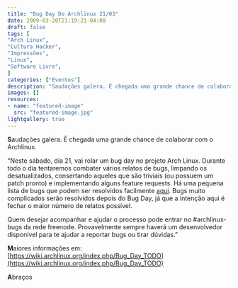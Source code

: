 ```yaml
---
title: "Bug Day Do Archlinux 21/03"
date: 2009-03-20T21:19:21-04:00
draft: false
tags: [
"Arch Linux",
"Cultura Hacker",
"Impressões",
"Linux",
"Software Livre",
]
categories: ["Eventos"]
description: "Saudações galera. É chegada uma grande chance de colaborar com o Archlinux."
images: []
resources:
- name: "featured-image"
  src: "featured-image.jpg"
lightgallery: true
---
```

**S**audações galera. É chegada uma grande chance de colaborar com o Archlinux.

<!--more-->

“Neste sábado, dia 21, vai rolar um bug day no projeto Arch Linux. Durante todo o dia tentaremos combater vários relatos de bugs, limpando os desatualizados, consertando aqueles que são triviais (ou possuem um patch pronto) e implementando alguns feature requests. Há uma pequena lista de bugs que podem ser resolvidos facilmente [aqui](https://wiki.archlinux.org/index.php/Bug_Day_TODO). Bugs muito complicados serão resolvidos depois do Bug Day, já que a intenção aqui é fechar o maior número de relatos possível.

Quem desejar acompanhar e ajudar o processo pode entrar no #archlinux-bugs da rede freenode. Provavelmente sempre haverá um desenvolvedor disponível para te ajudar a reportar bugs ou tirar dúvidas.”

**M**aiores informações em: [https://wiki.archlinux.org/index.php/Bug_Day_TODO](https://wiki.archlinux.org/index.php/Bug_Day_TODO)

**A**braços
